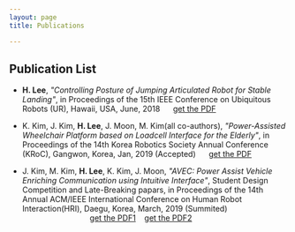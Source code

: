```yaml
---
layout: page
title: Publications

---
```


## Publication List

- **H. Lee**, *"Controlling Posture of Jumping Articulated Robot for Stable Landing"*, in Proceedings of
the 15th IEEE Conference on Ubiquitous Robots (UR), Hawaii, USA, June, 2018 &nbsp;&nbsp;&nbsp;&nbsp;   [get the PDF](https://hotae319.github.io/assets/UR_regular_paper_HotaeLee.pdf)

- K. Kim, J. Kim, **H. Lee**, J. Moon, M. Kim(all co-authors), *"Power-Assisted Wheelchair Platform
based on Loadcell Interface for the Elderly"*, in Proceedings of the 14th Korea Robotics Society Annual
Conference (KRoC), Gangwon, Korea, Jan, 2019 (Accepted) &nbsp;&nbsp;&nbsp;&nbsp;   [get the PDF](https://hotae319.github.io/assets/KRoC2019_6th_Intern.pdf)

- J. Kim, M. Kim, **H. Lee**, K. Kim, J. Moon, *"AVEC: Power Assist Vehicle Enriching Communication using Intuitive Interface"*, Student Design Competition and Late-Breaking papars, in Proceedings of the 14th Annual ACM/IEEE International Conference on Human Robot Interaction(HRI), Daegu, Korea, March, 2019 (Summited) &nbsp;&nbsp;&nbsp;&nbsp;&nbsp;&nbsp;&nbsp;&nbsp;&nbsp;&nbsp;&nbsp;&nbsp;&nbsp;&nbsp;&nbsp;&nbsp;&nbsp;&nbsp;&nbsp;&nbsp;&nbsp;&nbsp;&nbsp;&nbsp;&nbsp;&nbsp;&nbsp;&nbsp;&nbsp;&nbsp; [get the PDF1](https://hotae319.github.io/assets/HRI2019_SDC_AVEC.pdf) &nbsp;&nbsp; [get the PDF2](https://hotae319.github.io/assets/HRI2019_LBR_AVEC.pdf)


